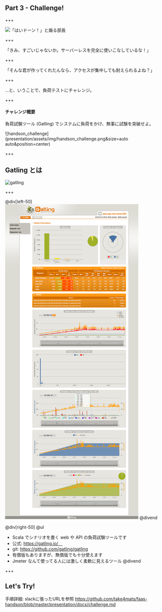 ## Part 3 - Challenge!

+++

![「はいドーン！」と煽る部長](https://www.pakutaso.com/shared/img/thumb/yotakaGJ0933_TP_V.jpg)

+++

「きみ、すごいじゃないか。サーバーレスを完全に使いこなしているな！」

+++

「そんな君が作ってくれたんなら、アクセスが集中しても耐えられるよね？」

+++

…と、いうことで、負荷テストにチャレンジ。

+++

#### チャレンジ概要
負荷試験ツール (Gatling) でシステムに負荷をかけ、無事に試験を突破せよ。

![handson_challenge](presentation/assets/img/handson_challenge.png&size=auto auto&position=center)

+++

## Gatling とは

![gatling](https://gatling.io/wp-content/uploads/2018/03/gatling.png)

+++

@div[left-50]
![gatling_report](presentation/assets/img/gatling_report.png)
@divend

@div[right-50] @ul
- Scala でシナリオを書く web や API の負荷試験ツールです
- 公式: https://gatling.io/　
- git: https://github.com/gatling/gatling
- 有償版もありますが、無償版でも十分使えます
- Jmeter なんて使ってる人には激しく柔軟に見えるツール
@divend

+++

## Let's Try!

手順詳細: slackに張ったURLを参照
https://github.com/take4mats/faas-handson/blob/master/presentation/docs/challenge.md